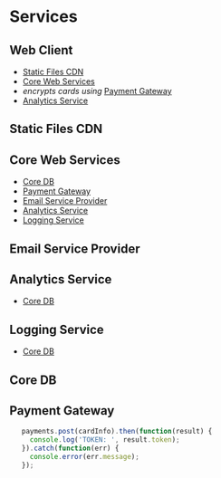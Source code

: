 Services
========

Web Client
---

- [Static Files CDN](#static-files-cdn)
- [Core Web Services](#core-web-services)
- *encrypts cards using* [Payment Gateway](#payment-gateway)
- [Analytics Service](#analytics-service)

Static Files CDN
---

Core Web Services
---

- [Core DB](#core-db)
- [Payment Gateway](#payment-gateway)
- [Email Service Provider](#email-service-provider)
- [Analytics Service](#analytics-service)
- [Logging Service](#logging-service)

Email Service Provider
---

Analytics Service
---

- [Core DB](#core-db)

Logging Service
---

- [Core DB](#core-db)

Core DB
---

Payment Gateway
---

``` js
   payments.post(cardInfo).then(function(result) {
     console.log('TOKEN: ', result.token);
   }).catch(function(err) {
     console.error(err.message);
   });
```
